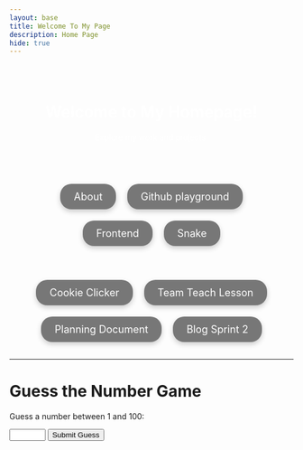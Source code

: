 ```yaml
---
layout: base
title: Welcome To My Page 
description: Home Page
hide: true
---
```


<div style="background-image: url('https://media.istockphoto.com/id/1342851017/vector/elegant-black-background-vector-illustration-with-vintage-distressed-grunge-texture-and-dark.jpg?s=612x612&w=0&k=20&c=THEu64UKfhNsnXuVWOHsQehRr7uuKWjbYrshHoTFsS0='); background-size: cover; color: white; text-align: center; padding: 30px; max-width: 600px; margin: 0 auto;">
  <h1>Welcome to My Homepage!</h1>
  <p>Explore my work and projects.</p>
</div>



<div class="submenu" style="max-width: 80%; margin: 0 auto; padding: 20px; text-align: center;">
  <div style="display: flex; flex-wrap: wrap; justify-content: center;">
    <div style="margin: 10px;">
      <a href="http://127.0.0.1:4100/darsh_2025/about/" style="background-color: #777; color: white; padding: 12px 24px; text-decoration: none; border-radius: 20px; font-size: 18px; display: inline-block; box-shadow: 0 4px 10px rgba(0, 0, 0, 0.2); transition: transform 0.3s, box-shadow 0.3s;">About</a>
    </div>
    <div style="margin: 10px;">
      <a href="http://127.0.0.1:4100/darsh_2025/2024/09/11/GitHub_Playground_IPYNB_2_.html" style="background-color: #777; color: white; padding: 12px 24px; text-decoration: none; border-radius: 20px; font-size: 18px; display: inline-block; box-shadow: 0 4px 10px rgba(0, 0, 0, 0.2); transition: transform 0.3s, box-shadow 0.3s;">Github playground</a>
    </div>
    <div style="margin: 10px;">
      <a href="http://127.0.0.1:4100/darsh_2025/2024/09/19/Hacks_Frontend_IPYNB_2_.html" style="background-color: #777; color: white; padding: 12px 24px; text-decoration: none; border-radius: 20px; font-size: 18px; display: inline-block; box-shadow: 0 4px 10px rgba(0, 0, 0, 0.2); transition: transform 0.3s, box-shadow 0.3s;">Frontend</a>
    </div>
    <div style="margin: 10px;">
      <a href="http://127.0.0.1:4100/darsh_2025/snake/" style="background-color: #777; color: white; padding: 12px 24px; text-decoration: none; border-radius: 20px; font-size: 18px; display: inline-block; box-shadow: 0 4px 10px rgba(0, 0, 0, 0.2); transition: transform 0.3s, box-shadow 0.3s;">Snake</a>
    </div>
  </div>
</div>

<style>
  .submenu {
    max-width: 1024px; /* Adjust width here to your desired value */
    margin: 0 auto;
    padding: 20px;
    text-align: center;
  }

  div a:hover {
    transform: translateY(-5px); /* Slight movement up */
    box-shadow: 0 6px 15px rgba(0, 0, 0, 0.3); /* Stronger shadow on hover */
  }
</style>

<div style="text-align: center; margin: 20px;">
  <div style="display: flex; flex-wrap: wrap; justify-content: center;">
    <div style="margin: 10px;">
      <a href="http://127.0.0.1:4100/darsh_2025/cookieclicker/" style="background-color: #777; color: white; padding: 12px 24px; text-decoration: none; border-radius: 20px; font-size: 18px; display: inline-block; box-shadow: 0 4px 10px rgba(0, 0, 0, 0.2); transition: transform 0.3s, box-shadow 0.3s;">Cookie Clicker</a>
    </div>
    <div style="margin: 10px;">
      <a href="http://127.0.0.1:4100/darsh_2025/2024/09/23/Sprint2selfteaching_IPYNB_2_.html" style="background-color: #777; color: white; padding: 12px 24px; text-decoration: none; border-radius: 20px; font-size: 18px; display: inline-block; box-shadow: 0 4px 10px rgba(0, 0, 0, 0.2); transition: transform 0.3s, box-shadow 0.3s;">Team Teach Lesson</a>
    </div>
    <div style="margin: 10px;">
      <a href="http://127.0.0.1:4100/darsh_2025/planning/" style="background-color: #777; color: white; padding: 12px 24px; text-decoration: none; border-radius: 20px; font-size: 18px; display: inline-block; box-shadow: 0 4px 10px rgba(0, 0, 0, 0.2); transition: transform 0.3s, box-shadow 0.3s;">Planning Document</a>
    </div>
    <div style="margin: 10px;">
      <a href="https://your-github-pages-link.com/random4" style="background-color: #777; color: white; padding: 12px 24px; text-decoration: none; border-radius: 20px; font-size: 18px; display: inline-block; box-shadow: 0 4px 10px rgba(0, 0, 0, 0.2); transition: transform 0.3s, box-shadow 0.3s;">Blog Sprint 2</a>
    </div>
  </div>
  </div>

<style>
  div a:hover {
    transform: translateY(-5px); /* Slight movement up */
    box-shadow: 0 6px 15px rgba(0, 0, 0, 0.3); /* Stronger shadow on hover */
  }
</style>




---

# Guess the Number Game

<p>Guess a number between 1 and 100:</p>

<input type="number" id="guessInput" min="1" max="100">
<button id="guessButton" class="button">Submit Guess</button>
<p id="feedback"></p>
<button id="restartButton" class="button" style="display:none;">Play Again</button>

<script>
document.addEventListener('DOMContentLoaded', function() {
    const guessInput = document.getElementById('guessInput');
    const guessButton = document.getElementById('guessButton');
    const feedback = document.getElementById('feedback');
    const restartButton = document.getElementById('restartButton');

    let secretNumber;
    let attempts = 0;

    function startNewGame() {
        secretNumber = Math.floor(Math.random() * 100) + 1;
        attempts = 0;
        feedback.textContent = '';
        guessInput.value = '';
        guessInput.disabled = false;
        guessButton.disabled = false;
        restartButton.style.display = 'none';
    }

    function checkGuess() {
        const userGuess = parseInt(guessInput.value, 10);
        if (isNaN(userGuess) || userGuess < 1 || userGuess > 100) {
            feedback.textContent = 'Please enter a number between 1 and 100.';
            return;
        }

        attempts++;

        if (userGuess === secretNumber) {
            feedback.textContent = `Congratulations! You guessed the number in ${attempts} attempts.`;
            guessInput.disabled = true;
            guessButton.disabled = true;
            restartButton.style.display = 'inline-block';
        } else if (userGuess < secretNumber) {
            feedback.textContent = 'Too low! Try again.';
        } else {
            feedback.textContent = 'Too high! Try again.';
        }
    }

    guessButton.addEventListener('click', checkGuess);
    restartButton.addEventListener('click', startNewGame);

    startNewGame(); // Initialize the game
});
</script>




